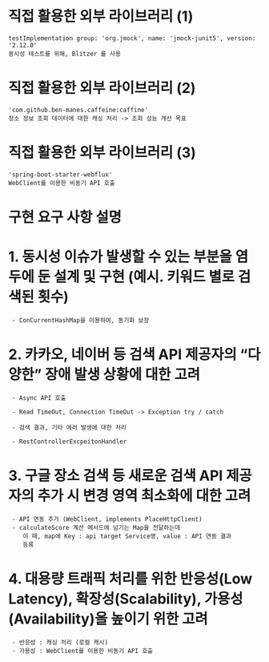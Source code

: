 # 직접 활용한 외부 라이브러리 (1)

    testImplementation group: 'org.jmock', name: 'jmock-junit5', version: '2.12.0'
    동시성 테스트를 위해, Blitzer 를 사용

# 직접 활용한 외부 라이브러리 (2)

    'com.github.ben-manes.caffeine:caffine'
    장소 정보 조회 데이터에 대한 캐싱 처리 -> 조회 성능 개선 목표

# 직접 활용한 외부 라이브러리 (3)

    'spring-boot-starter-webflux'
    WebClient를 이용한 비동기 API 호출

# 구현 요구 사항 설명

# 1. 동시성 이슈가 발생할 수 있는 부분을 염두에 둔 설계 및 구현 (예시. 키워드 별로 검색된 횟수)

     - ConCurrentHashMap을 이용하여, 동기화 보장

# 2. 카카오, 네이버 등 검색 API 제공자의 “다양한” 장애 발생 상황에 대한 고려

     - Async API 호출

     - Read TimeOut, Connection TimeOut -> Exception try / catch

     - 검색 결과, 기타 에러 발생에 대한 처리

     - RestControllerExcpeitonHandler

# 3. 구글 장소 검색 등 새로운 검색 API 제공자의 추가 시 변경 영역 최소화에 대한 고려

     - API 연동 추가 (WebClient, implements PlaceHttpClient) 
     - calculateScore 계산 메서드에 넘기는 Map을 전달하는데 
        이 때, map에 Key : api target Service명, value : API 연동 결과
        등록

# 4. 대용량 트래픽 처리를 위한 반응성(Low Latency), 확장성(Scalability), 가용성(Availability)을 높이기 위한 고려

     - 반응성 : 캐싱 처리 (로컬 캐시)
     - 가용성 : WebClient를 이용한 비동기 API 호출